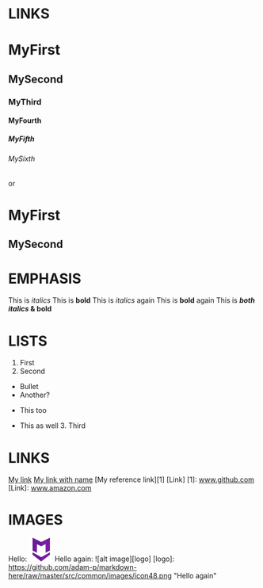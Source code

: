 **LINKS**
===

# MyFirst
## MySecond
### MyThird
#### MyFourth
##### MyFifth
###### MySixth

or

MyFirst
===
MySecond
---


**EMPHASIS**
===

This is *italics*
This is **bold**
This is _italics_ again
This is __bold__ again
This is __*both* _italics_ & **bold**__


**LISTS**
===

1. First
2. Second
  * Bullet
* Another?
+ This too
- This as well
  3. Third


**LINKS**
===

[My link](www.google.com)
[My link with name](www.google.com "MyName")
[My reference link][1]
[Link]
[1]: www.github.com
[Link]: www.amazon.com


**IMAGES**
===
Hello: ![alt image](https://github.com/adam-p/markdown-here/raw/master/src/common/images/icon48.png "Hello")
Hello again: ![alt image][logo]
[logo]: https://github.com/adam-p/markdown-here/raw/master/src/common/images/icon48.png "Hello again"
